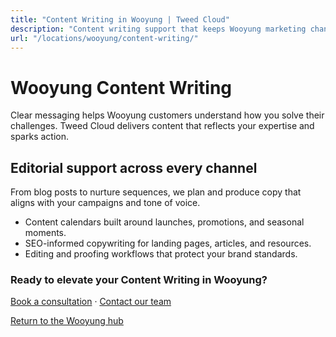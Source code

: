 ```yaml
---
title: "Content Writing in Wooyung | Tweed Cloud"
description: "Content writing support that keeps Wooyung marketing channels fresh."
url: "/locations/wooyung/content-writing/"
---
```


# Wooyung Content Writing

Clear messaging helps Wooyung customers understand how you solve their challenges. Tweed Cloud delivers content that reflects your expertise and sparks action.

## Editorial support across every channel

From blog posts to nurture sequences, we plan and produce copy that aligns with your campaigns and tone of voice.

- Content calendars built around launches, promotions, and seasonal moments.
- SEO-informed copywriting for landing pages, articles, and resources.
- Editing and proofing workflows that protect your brand standards.

### Ready to elevate your Content Writing in Wooyung?

[Book a consultation](/consultation/) · [Contact our team](/contact/)

[Return to the Wooyung hub](/locations/wooyung/)
